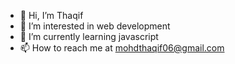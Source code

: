 - 👋 Hi, I’m Thaqif
- 👀 I’m interested in web development
- 🌱 I’m currently learning javascript
- 📫 How to reach me at mohdthaqif06@gmail.com

<!---
MohdThaqif/MohdThaqif is a ✨ special ✨ repository because its `README.md` (this file) appears on your GitHub profile.
You can click the Preview link to take a look at your changes.
--->
